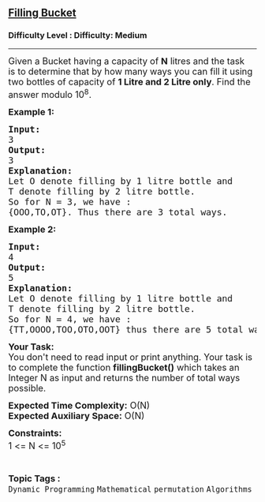 <h2><a href="https://www.geeksforgeeks.org/problems/filling-bucket0529/1?page=6&difficulty=Medium&status=unsolved&sortBy=submissions">Filling Bucket</a></h2><h3>Difficulty Level : Difficulty: Medium</h3><hr><div class="problems_problem_content__Xm_eO"><p><span style="font-size:18px">Given a Bucket&nbsp;having a capacity of&nbsp;<strong>N</strong>&nbsp;litres and the task is&nbsp;to determine that by how many ways you can fill it using two bottles&nbsp;of capacity of&nbsp;<strong>1 Litre and 2 Litre only</strong>. Find the answer modulo 10<sup>8</sup>.</span></p>

<p><span style="font-size:18px"><strong>Example 1:</strong></span></p>

<pre><span style="font-size:18px"><strong>Input:</strong>
3
<strong>Output:</strong>
3 </span>
<span style="font-size:18px"><strong>Explanation:</strong>
Let O denote filling by 1 litre bottle and
T denote filling by 2 litre bottle.
So for N = 3, we have :
{OOO,TO,OT}. Thus there are 3 total ways.</span></pre>

<p><span style="font-size:18px"><strong>Example 2:</strong></span></p>

<pre><span style="font-size:18px"><strong>Input:</strong>
4
<strong>Output:</strong>
5 </span>
<span style="font-size:18px"><strong>Explanation:</strong>
Let O denote filling by 1 litre bottle and
T denote filling by 2 litre bottle.
So for N = 4, we have :
{TT,OOOO,TOO,OTO,OOT} thus there are 5 total ways.</span>
</pre>

<p><span style="font-size:18px"><strong>Your Task:</strong><br>
You don't need to read input or print anything. Your task is to complete the function <strong>fillingBucket()</strong> which takes an Integer N as input and returns the number of total ways possible.</span></p>

<p><span style="font-size:18px"><strong>Expected Time Complexity:</strong> O(N)<br>
<strong>Expected Auxiliary Space:</strong> O(N)</span></p>

<p><span style="font-size:18px"><strong>Constraints:</strong></span><br>
<span style="font-size:18px">1 &lt;= N &lt;= 10<sup>5</sup></span></p>
</div><br><p><span style=font-size:18px><strong>Topic Tags : </strong><br><code>Dynamic Programming</code>&nbsp;<code>Mathematical</code>&nbsp;<code>permutation</code>&nbsp;<code>Algorithms</code>&nbsp;
